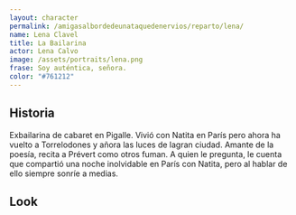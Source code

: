 ```yaml
---
layout: character
permalink: /amigasalbordedeunataquedenervios/reparto/lena/
name: Lena Clavel
title: La Bailarina
actor: Lena Calvo
image: /assets/portraits/lena.png
frase: Soy auténtica, señora.
color: "#761212"
---
```


## Historia

Exbailarina de cabaret en Pigalle. Vivió con Natita en París pero ahora ha vuelto a Torrelodones y añora las luces de lagran ciudad. Amante de la poesía, recita a Prévert como otros fuman. A quien le pregunta, le cuenta que compartió una noche inolvidable en París con Natita, pero al hablar de ello siempre sonríe a medias.

## Look

